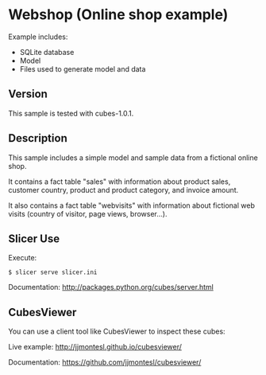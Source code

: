 Webshop (Online shop example)
=============================

Example includes:

* SQLite database
* Model
* Files used to generate model and data

Version
-------

This sample is tested with cubes-1.0.1.

Description
-----------

This sample includes a simple model and sample data from a fictional
online shop.

It contains a fact table "sales" with information about product sales,
customer country, product and product category, and invoice amount.

It also contains a fact table "webvisits" with information about
fictional web visits (country of visitor, page views, browser...).

Slicer Use
----------

Execute:

    $ slicer serve slicer.ini

Documentation: http://packages.python.org/cubes/server.html

CubesViewer
-----------

You can use a client tool like CubesViewer to inspect these cubes:

Live example: http://jjmontesl.github.io/cubesviewer/

Documentation: https://github.com/jjmontesl/cubesviewer/

